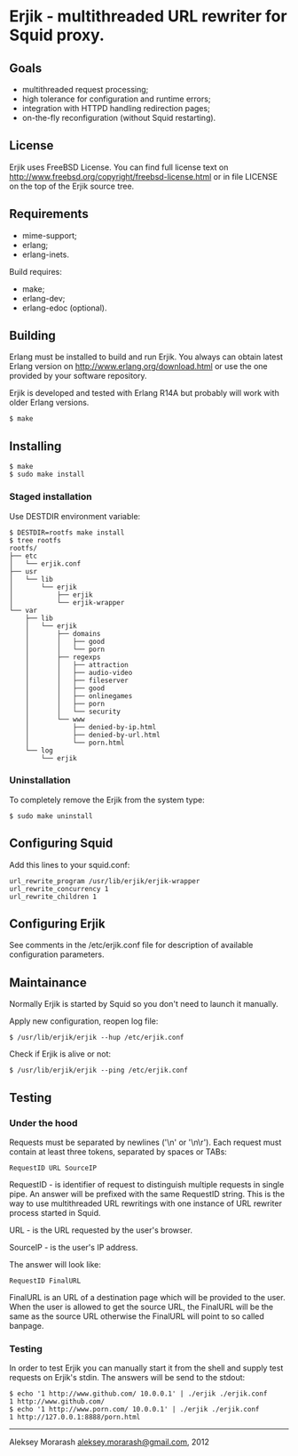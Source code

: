 # Erjik - multithreaded URL rewriter for Squid proxy.

## Goals

* multithreaded request processing;
* high tolerance for configuration and runtime errors;
* integration with HTTPD handling redirection pages;
* on-the-fly reconfiguration (without Squid restarting).

## License

Erjik uses FreeBSD License. You can find full license text
on http://www.freebsd.org/copyright/freebsd-license.html or
in file LICENSE on the top of the Erjik source tree.

## Requirements

* mime-support;
* erlang;
* erlang-inets.

Build requires:
* make;
* erlang-dev;
* erlang-edoc (optional).

## Building

Erlang must be installed to build and run Erjik.
You always can obtain latest Erlang version on
http://www.erlang.org/download.html or use the one provided by
your software repository.

Erjik is developed and tested with Erlang R14A but probably
will work with older Erlang versions.

    $ make

## Installing

    $ make
    $ sudo make install

### Staged installation

Use DESTDIR environment variable:

    $ DESTDIR=rootfs make install
    $ tree rootfs
    rootfs/
    ├── etc
    │   └── erjik.conf
    ├── usr
    │   └── lib
    │       └── erjik
    │           ├── erjik
    │           └── erjik-wrapper
    └── var
        ├── lib
        │   └── erjik
        │       ├── domains
        │       │   ├── good
        │       │   └── porn
        │       ├── regexps
        │       │   ├── attraction
        │       │   ├── audio-video
        │       │   ├── fileserver
        │       │   ├── good
        │       │   ├── onlinegames
        │       │   ├── porn
        │       │   └── security
        │       └── www
        │           ├── denied-by-ip.html
        │           ├── denied-by-url.html
        │           └── porn.html
        └── log
            └── erjik

### Uninstallation

To completely remove the Erjik from the system type:

    $ sudo make uninstall

## Configuring Squid

Add this lines to your squid.conf:

    url_rewrite_program /usr/lib/erjik/erjik-wrapper
    url_rewrite_concurrency 1
    url_rewrite_children 1

## Configuring Erjik

See comments in the /etc/erjik.conf file for description of
available configuration parameters.

## Maintainance

Normally Erjik is started by Squid so you don't need to
launch it manually.

Apply new configuration, reopen log file:

    $ /usr/lib/erjik/erjik --hup /etc/erjik.conf

Check if Erjik is alive or not:

    $ /usr/lib/erjik/erjik --ping /etc/erjik.conf

## Testing

### Under the hood

Requests must be separated by newlines ('\n' or '\n\r').
Each request must contain at least three tokens, separated by
spaces or TABs:

    RequestID URL SourceIP

RequestID - is identifier of request to distinguish multiple
requests in single pipe. An answer will be prefixed with the
same RequestID string. This is the way to use multithreaded URL
rewritings with one instance of URL rewriter process started in Squid.

URL - is the URL requested by the user's browser.

SourceIP - is the user's IP address.

The answer will look like:

    RequestID FinalURL

FinalURL is an URL of a destination page which will be provided to the
user. When the user is allowed to get the source URL, the FinalURL will be
the same as the source URL otherwise the FinalURL will point to so called
banpage.

### Testing

In order to test Erjik you can manually start it from the shell
and supply test requests on Erjik's stdin. The answers will be send
to the stdout:

    $ echo '1 http://www.github.com/ 10.0.0.1' | ./erjik ./erjik.conf
    1 http://www.github.com/
    $ echo '1 http://www.porn.com/ 10.0.0.1' | ./erjik ./erjik.conf
    1 http://127.0.0.1:8888/porn.html

-----------------------------------------------------------------
Aleksey Morarash <aleksey.morarash@gmail.com>, 2012
